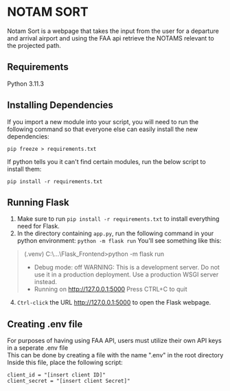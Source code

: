 # NOTAM SORT

Notam Sort is a webpage that takes the input from the user for a departure and arrival airport and using the FAA api retrieve the NOTAMS relevant to the projected path.

## Requirements

Python 3.11.3
## Installing Dependencies
If you import a new module into your script, you will need to run the following command so that everyone else can easily install the new dependencies:
```
pip freeze > requirements.txt
```
If python tells you it can't find certain modules, run the below script to install them:
```
pip install -r requirements.txt
```
## Running Flask
1. Make sure to run ```pip install -r requirements.txt``` to install everything need for Flask.
2. In the directory containing `app.py`, run the following command in your python environment: ```python -m flask run``` You'll see something like this: 
> (.venv) C:\\...\\Flask_Frontend>python -m flask run
>  * Debug mode: off
> WARNING: This is a development server. Do not use it in a production deployment. Use a production WSGI server instead.
>  * Running on http://127.0.0.1:5000
> Press CTRL+C to quit
4. `Ctrl-click` the URL http://127.0.0.1:5000 to open the Flask webpage.

## Creating .env file

For purposes of having using FAA API, users must utilize their own API keys in a seperate .env file </br>
This can be done by creating a file with the name ".env" in the root directory </br>
Inside this file, place the following script: </br>

```
client_id = "[insert client ID]"
client_secret = "[insert client Secret]"
```
